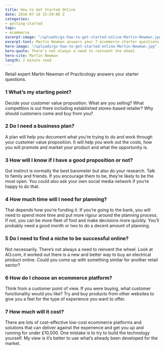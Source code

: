 ```yaml
---
title: How to Get Started Online
date: 2016-07-18 15:59:00 Z
categories:
- getting-started
tags:
- ecommerce
excerpt-image: "/uploads/gs-how-to-get-started-online-Martin-Newman.jpg"
excerpt-text: Martin Newman answers your 7 ecommerce starter questions
hero-image: "/uploads/gs-how-to-get-started-online-Martin-Newman.jpg"
hero-quote: There’s not always a need to reinvent the wheel.
hero-cite: Martin Newman
length: 2 minute read
---
```



Retail expert Martin Newman of Practicology answers your starter questions. 

### 1 What’s my starting point?

Decide your customer value proposition. What are you selling? What competition is out there including established stores-based retailer? Why should customers come and buy from you?

### 2 Do I need a business plan?

A plan will help you document what you’re trying to do and work through your customer value proposition. It will help you work out the costs, how you will promote and market your product and what the opportunity is. 

### 3 How will I know if I have a good proposition or not? 

Gut instinct is normally the best barometer but also do your research. Talk to family and friends. If you encourage them to be, they’re likely to be the most open. You could also ask your own social media network if you’re happy to do that. 

### 4 How much time will I need for planning? 

That depends how you’re funding it. If you’re going to the bank, you will need to spend more time and put more rigour around the planning process. If not, you can be more fleet of foot and make decisions more quickly. You’ll probably need a good month or two to do a decent amount of planning. 

### 5 Do I need to find a niche to be successful online? 

Not necessarily. There’s not always a need to reinvent the wheel. Look at AO.com, it worked out there is a new and better way to buy an electrical product online. Could you come up with something similar for another retail sector? 

### 6 How do I choose an ecommerce platform?

Think from a customer point of view. If you were buying, what customer functionality would you like? Try and buy products from other websites to give you a feel for the type of experience you want to offer. 

### 7 How much will it cost? 

There are lots of cost-effective low-cost ecommerce platforms and solutions that can deliver against the experience and get you up and running for under £10,000. One mistake is to try to build the technology yourself. My view is it’s better to use what’s already been developed for the market. 
